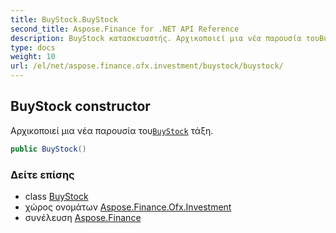 ```yaml
---
title: BuyStock.BuyStock
second_title: Aspose.Finance for .NET API Reference
description: BuyStock κατασκευαστής. Αρχικοποιεί μια νέα παρουσία τουBuyStock τάξη.
type: docs
weight: 10
url: /el/net/aspose.finance.ofx.investment/buystock/buystock/
---
```

## BuyStock constructor

Αρχικοποιεί μια νέα παρουσία του[`BuyStock`](../) τάξη.

```csharp
public BuyStock()
```

### Δείτε επίσης

* class [BuyStock](../)
* χώρος ονομάτων [Aspose.Finance.Ofx.Investment](../../buystock/)
* συνέλευση [Aspose.Finance](../../../)


